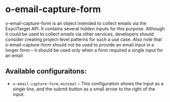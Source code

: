 # o-email-capture-form

o-email-capture-form is an object intended to collect emails via the ExactTarget API. It contains several hidden inputs for this purpose. Although it could be used to collect emails via other services, developers should consider creating project-level patterns for such a use case. Also note that o-email-capture-form should not be used to provide an email input in a longer form – it should be used only when a form required a single input for an email 

## Available configuraitons:

* `o-email-capture-form.minimal` – This configuration shows the input as a single line, and the submit button as a small arrow to the right of the input.